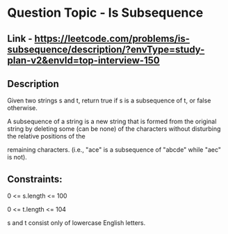 # Question Topic -  Is Subsequence

## Link - https://leetcode.com/problems/is-subsequence/description/?envType=study-plan-v2&envId=top-interview-150

## Description
Given two strings s and t, return true if s is a subsequence of t, or false otherwise.

A subsequence of a string is a new string that is formed from the original string by deleting some (can be none) of the characters without disturbing the relative positions of the 

remaining characters. (i.e., "ace" is a subsequence of "abcde" while "aec" is not).

## Constraints:

0 <= s.length <= 100

0 <= t.length <= 104

s and t consist only of lowercase English letters.
